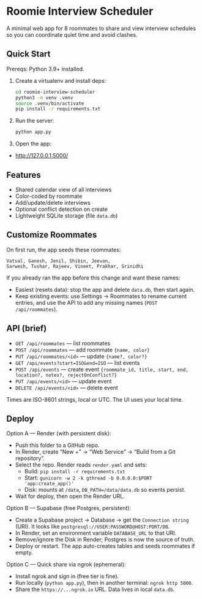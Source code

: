 # Roomie Interview Scheduler

A minimal web app for 8 roommates to share and view interview schedules so you can coordinate quiet time and avoid clashes.

## Quick Start

Prereqs: Python 3.9+ installed.

1. Create a virtualenv and install deps:

   ```bash
   cd roomie-interview-scheduler
   python3 -m venv .venv
   source .venv/bin/activate
   pip install -r requirements.txt
   ```

2. Run the server:

   ```bash
   python app.py
   ```

3. Open the app:

- http://127.0.0.1:5000/

## Features

- Shared calendar view of all interviews
- Color-coded by roommate
- Add/update/delete interviews
- Optional conflict detection on create
- Lightweight SQLite storage (file `data.db`)

## Customize Roommates

On first run, the app seeds these roommates:

```
Vatsal, Ganesh, Jenil, Shibin, Jeevan,
Sarwesh, Tushar, Rajeev, Vineet, Prakhar, Srinidhi
```

If you already ran the app before this change and want these names:

- Easiest (resets data): stop the app and delete `data.db`, then start again.
- Keep existing events: use Settings → Roommates to rename current entries, and use the API to add any missing names (`POST /api/roommates`).

## API (brief)

- `GET /api/roommates` — list roommates
- `POST /api/roommates` — add roommate `{name, color}`
- `PUT /api/roommates/<id>` — update `{name?, color?}`
- `GET /api/events?start=ISO&end=ISO` — list events
- `POST /api/events` — create event `{roommate_id, title, start, end, location?, notes?, rejectOnConflict?}`
- `PUT /api/events/<id>` — update event
- `DELETE /api/events/<id>` — delete event

Times are ISO-8601 strings, local or UTC. The UI uses your local time.

## Deploy

Option A — Render (with persistent disk):

- Push this folder to a GitHub repo.
- In Render, create “New +” → “Web Service” → “Build from a Git repository”.
- Select the repo. Render reads `render.yaml` and sets:
  - Build: `pip install -r requirements.txt`
  - Start: `gunicorn -w 2 -k gthread -b 0.0.0.0:$PORT 'app:create_app()'`
  - Disk: mounts at `/data`, `DB_PATH=/data/data.db` so events persist.
- Wait for deploy, then open the Render URL.

Option B — Supabase (free Postgres, persistent):

- Create a Supabase project → Database → get the `Connection string` (URI). It looks like `postgresql://USER:PASSWORD@HOST:PORT/DB`.
- In Render, set an environment variable `DATABASE_URL` to that URI.
- Remove/ignore the Disk in Render; Postgres is now the source of truth.
- Deploy or restart. The app auto-creates tables and seeds roommates if empty.

Option C — Quick share via ngrok (ephemeral):

- Install ngrok and sign in (free tier is fine).
- Run locally (`python app.py`), then in another terminal: `ngrok http 5000`.
- Share the `https://...ngrok.io` URL. Data lives in local `data.db`.
